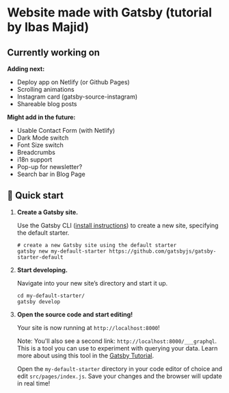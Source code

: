# Website made with Gatsby (tutorial by Ibas Majid)

## Currently working on

**Adding next:**

- Deploy app on Netlify (or Github Pages)
- Scrolling animations
- Instagram card (gatsby-source-instagram)
- Shareable blog posts

**Might add in the future:**

- Usable Contact Form (with Netlify)
- Dark Mode switch
- Font Size switch
- Breadcrumbs
- i18n support
- Pop-up for newsletter?
- Search bar in Blog Page

## 🚀 Quick start

1. **Create a Gatsby site.**

    Use the Gatsby CLI ([install instructions](https://www.gatsbyjs.com/docs/tutorial/getting-started/part-0/#gatsby-cli)) to create a new site, specifying the default starter.

    ```shell
    # create a new Gatsby site using the default starter
    gatsby new my-default-starter https://github.com/gatsbyjs/gatsby-starter-default
    ```

1. **Start developing.**

    Navigate into your new site’s directory and start it up.

    ```shell
    cd my-default-starter/
    gatsby develop
    ```

1. **Open the source code and start editing!**

    Your site is now running at `http://localhost:8000`!

    Note: You'll also see a second link: `http://localhost:8000/___graphql`. This is a tool you can use to experiment with querying your data. Learn more about using this tool in the [Gatsby Tutorial](https://www.gatsbyjs.com/docs/tutorial/getting-started/part-4/#use-graphiql-to-explore-the-data-layer-and-write-graphql-queries).

    Open the `my-default-starter` directory in your code editor of choice and edit `src/pages/index.js`. Save your changes and the browser will update in real time!
